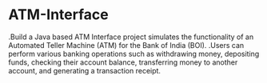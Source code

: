 # ATM-Interface


.Build a Java based ATM Interface project simulates the functionality of an Automated Teller Machine (ATM) for the Bank of India (BOI).
.Users can perform various banking operations such as withdrawing money, depositing funds, checking their account balance, transferring money to another account, and generating a transaction receipt.
